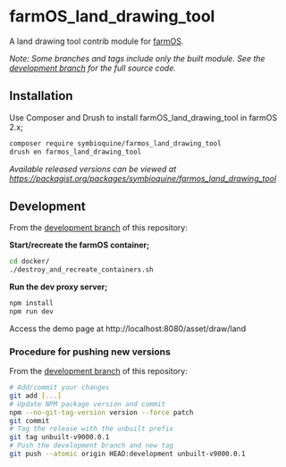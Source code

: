 # farmOS_land_drawing_tool

A land drawing tool contrib module for [farmOS](https://farmos.org/).

*Note: Some branches and tags include only the built module. See the [development branch][development branch] for the full source code.*

## Installation

Use Composer and Drush to install farmOS_land_drawing_tool in farmOS 2.x;

```sh
composer require symbioquine/farmos_land_drawing_tool
drush en farmos_land_drawing_tool
```

*Available released versions can be viewed at https://packagist.org/packages/symbioquine/farmos_land_drawing_tool*

## Development

From the [development branch][development branch] of this repository:

**Start/recreate the farmOS container;**

```sh
cd docker/
./destroy_and_recreate_containers.sh
```

**Run the dev proxy server;**

```sh
npm install
npm run dev
```

Access the demo page at http://localhost:8080/asset/draw/land

### Procedure for pushing new versions

From the [development branch][development branch] of this repository:

```sh
# Add/commit your changes
git add [...]
# Update NPM package version and commit
npm --no-git-tag-version version --force patch
git commit
# Tag the release with the unbuilt prefix
git tag unbuilt-v9000.0.1
# Push the development branch and new tag
git push --atomic origin HEAD:development unbuilt-v9000.0.1
```

[development branch]: https://github.com/symbioquine/farmOS_land_drawing_tool/tree/development
